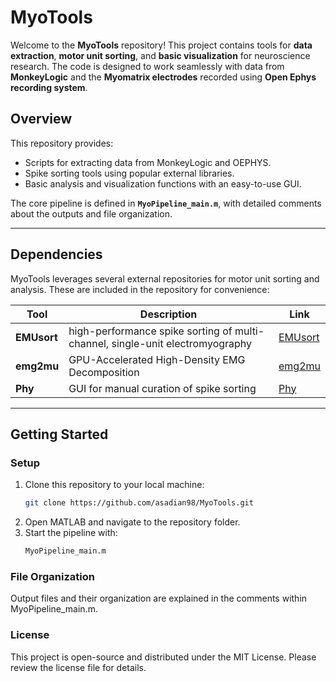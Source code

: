 # MyoTools

Welcome to the **MyoTools** repository! This project contains tools for **data extraction**, **motor unit sorting**, and **basic visualization** for neuroscience research. The code is designed to work seamlessly with data from **MonkeyLogic** and the **Myomatrix electrodes** recorded using **Open Ephys recording system**. 

## Overview

This repository provides:
- Scripts for extracting data from MonkeyLogic and OEPHYS.
- Spike sorting tools using popular external libraries.
- Basic analysis and visualization functions with an easy-to-use GUI.

The core pipeline is defined in **`MyoPipeline_main.m`**, with detailed comments about the outputs and file organization.

---

## Dependencies

MyoTools leverages several external repositories for motor unit sorting and analysis. These are included in the repository for convenience:

| Tool              | Description                                    | Link                                                                                         |
|-------------------|------------------------------------------------|----------------------------------------------------------------------------------------------|
| **EMUsort**           | high-performance spike sorting of multi-channel, single-unit electromyography | [EMUsort](https://github.com/snel-repo/EMUsort)                                                      |
| **emg2mu**           | GPU-Accelerated High-Density EMG Decomposition | [emg2mu](https://github.com/neuromechanist/emg2mu)                                                      |
| **Phy**           | GUI for manual curation of spike sorting       | [Phy](https://github.com/kwikteam/phy)                                                      |

---

## Getting Started

### Setup
1. Clone this repository to your local machine:
   ```bash
   git clone https://github.com/asadian98/MyoTools.git

2. Open MATLAB and navigate to the repository folder.
3. Start the pipeline with:
    ```bash
    MyoPipeline_main.m
### File Organization
Output files and their organization are explained in the comments within MyoPipeline_main.m.

### License
This project is open-source and distributed under the MIT License. Please review the license file for details.
